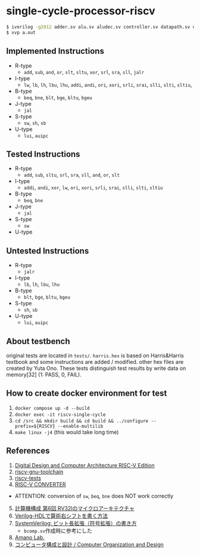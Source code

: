 # single-cycle-processor-riscv

```bash
$ iverilog -g2012 adder.sv alu.sv aludec.sv controller.sv datapath.sv dmem.sv extend.sv flopenr.sv flopr.sv imem.sv maindecoder.sv mux2.sv mux3.sv mux4.sv regfile.sv riscvsingle.sv testbench.sv top.sv bcomp.sv
$ vvp a.out
```

## Implemented Instructions
- R-type
  - `add`, `sub`, `and`, `or`, `slt`, `sltu`, `xor`, `srl`, `sra`, `sll`, `jalr`
- I-type
  - `lw`, `lb`, `lh`, `lbu`, `lhu`, `addi`, `andi`, `ori`, `xori`, `srli`, `srai`, `slli`, `slti`, `sltiu`,
- B-type
  - `beq`, `bne`, `blt`, `bge`, `bltu`, `bgeu`
- J-type
  - `jal`
- S-type
  - `sw`, `sh`, `sb`
- U-type
  - `lui`, `auipc`

## Tested Instructions
- R-type
  - `add`, `sub`, `sltu`, `srl`, `sra`, `sll`, `and`, `or`, `slt`
- I-type
  - `addi`, `andi`, `xor`, `lw`, `ori`, `xori`, `srli`, `srai`, `slli`, `slti`, `sltiu`
- B-type
  - `beq`, `bne`
- J-type
  - `jal`
- S-type
  - `sw`
- U-type


## Untested Instructions
- R-type
  - `jalr`
- I-type
  - `lb`, `lh`, `lbu`, `lhu`
- B-type
  - `blt`, `bge`, `bltu`, `bgeu`
- S-type
  - `sh`, `sb`
- U-type
  - `lui`, `auipc`

## About testbench
original tests are located in `tests/`.
`harris.hex` is based on Harris&Harris textbook and some instructions are added / modified.
other hex files are created by Yuta Ono.
These tests distinguish test results by write data on memory[32] (1: PASS, 0, FAIL).

## How to create docker environment for test
1. `docker compose up -d --build`
2. `docker exec -it riscv-single-cycle`
3. `cd /src && mkdir build && cd build && ../configure --prefix=${RISCV} --enable-multilib`
4. `make linux -j4` (this would take long time)

## References
1. [Digital Design and Computer Architecture RISC-V Edition](https://www.amazon.co.jp/Digital-Design-Computer-Architecture-RISC-V/dp/0128200642)
2. [riscv-gnu-toolchain](https://github.com/riscv-collab/riscv-gnu-toolchain)
3. [riscv-tests](https://github.com/riscv-software-src/riscv-tests)
4. [RISC-V CONVERTER](https://www.eg.bucknell.edu/~csci206/riscv-converter/index.html#)
  - ATTENTION: conversion of `sw`, `beq`, `bne` does NOT work correctly
5. [計算機構成 第6回 RV32Iのマイクロアーキテクチャ](https://www.am.ics.keio.ac.jp/parthenon/rvmicro.pdf)
6. [Verilog-HDLで算術右シフトを書く方法](https://hikalium.hatenablog.jp/entry/2017/07/10/091146)
7. [SystemVerilog: ビット長拡張（符号拡張）の書き方](https://nodamushi.hatenablog.com/entry/2018/12/03/233840)
   - `bcomp.sv`作成時に参考にした
8. [Amano Lab.](https://www.am.ics.keio.ac.jp/parthenon/)
9. [コンピュータ構成と設計 / Computer Organization and Design](https://yamin.cis.k.hosei.ac.jp/lectures/cod/)
